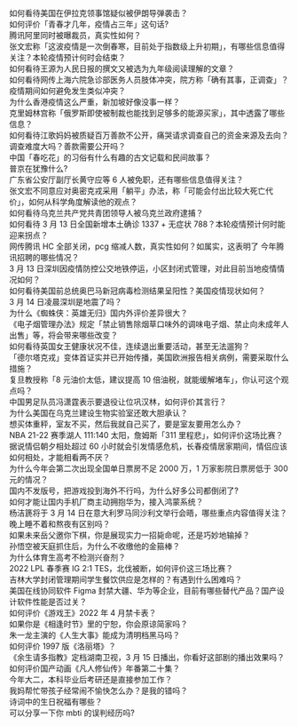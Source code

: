 如何看待美国在伊拉克领事馆疑似被伊朗导弹袭击？  
如何评价「青春才几年，疫情占三年」这句话?  
腾讯阿里同时被曝裁员，真实性如何？  
张文宏称「这波疫情是一次倒春寒，目前处于指数级上升初期」，有哪些信息值得关注？本轮疫情预计何时会结束？  
如何看待王源为人民日报的撰文又被选为九年级阅读理解的文章？  
如何看待网传上海六院急诊部医务人员肢体冲突，院方称「确有其事，正调查」？疫情期间如何避免发生类似冲突？  
为什么香港疫情这么严重，新加坡好像没事一样？  
克里姆林宫称「俄罗斯即使被制裁也能找到足够多的能源买家」，其中透露了哪些信息？  
如何看待江歌妈妈被质疑百万善款不公开，痛哭请求调查自己的资金来源及去向？调查难度大吗？善款需要公开吗？  
中国「春吃花」的习俗有什么有趣的古文记载和民间故事？  
普京在犹豫什么?  
广东省公安厅副厅长黄守应等 6 人被免职，还有哪些信息值得关注？  
张文宏不同意应对奥密克戎采用「躺平」办法，称「可能会付出比较大死亡代价」，如何从科学角度解读他的观点？  
如何看待乌克兰共产党共青团领导人被乌克兰政府逮捕？  
如何看待 3 月 13 日全国新增本土确诊 1337 + 无症状 788？本轮疫情预计何时能迎来拐点？  
网传腾讯 HC 全部关闭，pcg 缩减人数，真实性如何？如属实，这表明了 今年腾讯招聘的哪些情况？  
3 月 13 日深圳因疫情防控公交地铁停运，小区封闭式管理，对此目前当地疫情情况如何？  
如何看待美国前总统奥巴马新冠病毒检测结果呈阳性？美国疫情现状如何？  
3 月 14 日凌晨深圳是地震了吗？  
为什么《蜘蛛侠：英雄无归》国内外评价差异很大？  
《电子烟管理办法》规定「禁止销售除烟草口味外的调味电子烟、禁止向未成年人出售」等，将会带来哪些改变？  
如何看待英国女王健康状况不佳，连续退出重要活动，甚至无法遛狗？  
「德尔塔克戎」变体首证实并已开始传播，美国欧洲报告相关病例，需要采取什么措施？  
复旦教授称「8 元油价太低，建议提高 10 倍油税，就能缓解堵车」，你认可这个观点吗？  
中国男足队员冯潇霆表示要退役让位巩汉林，如何评价其言行？  
为什么美国在乌克兰建设生物实验室还敢大胆承认？  
想买体重秤，室友不买，然后我就自己买了，要是室友要用怎么办？  
NBA 21-22 赛季湖人 111:140 太阳，詹姆斯「311 里程悲」，如何评价这场比赛？  
据说情侣朝夕相处超过 60 小时就会引发情感危机，长春疫情居家期间，情侣应该如何相处，才能相看两不厌？  
为什么今年会第二次出现全国单日票房不足 2000 万，1 万家影院日票房低于 300 元的情况？  
国内不发版号，把游戏投到海外不行吗，为什么好多公司都倒闭了?  
如何才能让国内手机厂商主动拥抱华为，接入鸿蒙系统？  
杨洁篪将于 3 月 14 日在意大利罗马同沙利文举行会晤，哪些重点内容值得关注？  
晚上睡不着和熬夜有区别吗？  
如果未来岳父邀你下棋，你是展现实力一招毙命呢，还是巧妙地输掉？  
孙悟空被天庭抓住后，为什么不收缴他的金箍棒？  
为什么体育生高考不检测兴奋剂？  
2022 LPL 春季赛 IG 2:1 TES，北伐被断，如何评价这三场比赛？  
吉林大学封闭管理期间学生餐饮供应是怎样的？有遇到什么困难吗？  
美国在线协同软件 Figma 封禁大疆、华为等企业，目前有哪些替代产品？国产设计软件性能是否过关？  
如何评价《游戏王》2022 年 4 月禁卡表？  
如果你是《相逢时节》里的宁恕，你会原谅简家吗？  
朱一龙主演的《人生大事》能成为清明档黑马吗？  
如何评价 1997 版《洛丽塔》？  
《余生请多指教》定档湖南卫视，3 月 15 日播出，你看好这部剧的播出效果吗？  
如何评价国产动画《凡人修仙传》年番第二十集？  
今年大二，本科毕业后考研还是直接参加工作？  
我妈帮忙带孩子经常闹不愉快怎么办？是我的错吗？  
诗词中的生日祝福有哪些？  
可以分享一下你 mbti 的误判经历吗?  

